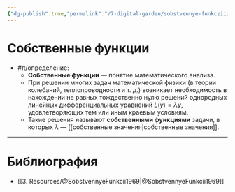 ```yaml
---
{"dg-publish":true,"permalink":"/7-digital-garden/sobstvennye-funkczii/","dgHomeLink":true,"dgPassFrontmatter":false}
---
```



# Собственные функции

- #π/определение:
	- **Собственные функции** — понятие математического анализа.
	- При решении многих задач математической физики (в теории колебаний, теплопроводности и т. д.) возникает необходимость в нахождении не равных тождественно нулю решений однородных линейных дифференциальных уравнений $L(y)=\lambda y$, удовлетворяющих тем или иным краевым условиям. 
	- Такие решения называют **собственными функциями** задачи, в которых $\lambda$ — [[собственные значения|собственные значения]].

---

# Библиография

- [[3. Resources/@SobstvennyeFunkcii1969|@SobstvennyeFunkcii1969]]